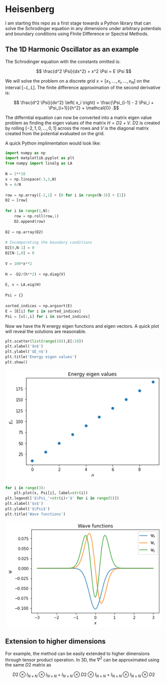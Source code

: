 # Heisenberg
I am starting this repo as a first stage towards a Python library that can solve the Schrodinger equation in any dimensions under arbitrary potentials and boundary conditions using FInite DIfference or Spectral Methods.


## The 1D Harmonic Oscillator as an example           

The Schrodinger equation with the constants omitted is:

$$ \frac{d^2 \Psi}{dx^2} + x^2 \Psi = E \Psi $$

We will solve the problem on a discrete grid $x = [x_1,...,x_i,...,x_N]$ on the interval $[-L,L]$. The finite difference approximation of the second derivative is:

$$ \frac{d^2 \Psi}{dx^2} \left( x_i \right) = \frac{\Psi_{i-1} - 2 \Psi_i + \Psi_{i+1}}{h^2} + \mathcal{O} .$$

The differntial equation can now be converted into a matrix eigen value problem as finding the eigen values of the matrix $H =D2 + V$. $D2$ is created by rolling $[-2, 1, 0,...,0, 1]$ across the rows and $V$ is the diagonal matrix created from the potential evaluated on the grid.

A quick Python implimentation would look like:

```python
import numpy as np
import matplotlib.pyplot as plt
from numpy import linalg as LA

N = 2**10
x = np.linspace(-3,3,N)
h = 6/N

row = np.array([-2,1] + [0 for i in range(N-3)] + [1])
D2 = [row]

for i in range(1,N):
    row = np.roll(row,1)
    D2.append(row)

D2 = np.array(D2)

# Incomporating the boundary conditions
D2[0,N-1] = 0
D2[N-1,0] = 0

V = 100*x**2

H = -D2/(h**2) + np.diag(V)

E, v = LA.eig(H)

Psi = {}

sorted_indices = np.argsort(E)
E = [E[i] for i in sorted_indices]
Psi = [v[:,i] for i in sorted_indices]
```

Now we have the $N$ energy eigen functions and eigen vectors. A quick plot will reveal the solutions are reasonable.

```python
plt.scatter(list(range(10)),E[:10])
plt.xlabel('$n$')
plt.ylabel('$E_n$')
plt.title('Energy eigen values')
plt.show()
```
<p align="center">
  <img src="SHO_Energy.png" width="500px" title="hover text">
</p>

```python
for i in range(3):
    plt.plot(x, Psi[i], label=str(i))
plt.legend(['$\Psi_'+str(i)+'$' for i in range(5)])
plt.xlabel('$x$')
plt.ylabel('$\Psi$')
plt.title('Wave functions')
```

<p align="center">
  <img src="SHO_Wave_Functions.png" width="500px" title="hover text">
</p>

## Extension to higher dimensions

For example, the method can be easily extended to higher dimensions through tensor product operation. In 3D, the $\nabla^2$ can be approximated using the same $D2$ matrix as

$$ D2 \otimes I_{N \times N} \otimes I_{N \times N} + I_{N \times N} \otimes D2 \otimes I_{N \times N} + I_{N \times N} \otimes I_{N \times N} \otimes D2 $$
